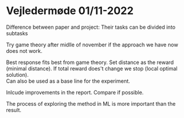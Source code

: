 # Vejledermøde 01/11-2022

Difference between paper and project: Their tasks can be divided into subtasks

Try game theory after midlle of november if the approach we have now does not work. 

Best response fits best from game theory. Set distance as the reward (minimal distance). If total reward does't change we stop (local optimal solution).  
Can also be used as a base line for the experiment. 

Inlcude improvements in the report. Compare if possible. 

The process of exploring the method in ML is more important than the result. 